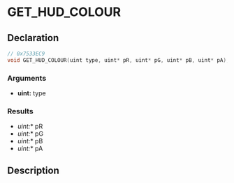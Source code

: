 # GET_HUD_COLOUR

## Declaration
```cpp
// 0x7533EC9
void GET_HUD_COLOUR(uint type, uint* pR, uint* pG, uint* pB, uint* pA);
```

### Arguments
- **uint:** type

### Results
- **uint*:** pR
- **uint*:** pG
- **uint*:** pB
- **uint*:** pA

## Description
